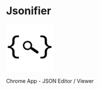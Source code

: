 Jsonifier
=========
![Jsonifier Logo](https://raw.githubusercontent.com/Naxmeify/Jsonifier/master/img/jsonifier-128.png)

Chrome App - JSON Editor / Viewer
